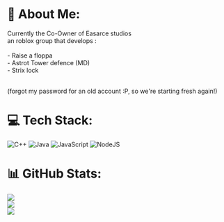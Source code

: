 # 💫 About Me:
Currently the Co-Owner of Easarce studios<br>an roblox group that develops :<br><br>- Raise a floppa<br>- Astrot Tower defence (MD)<br>- Strix lock

<br>(forgot my password for an old account :P, so we're starting fresh again!)


# 💻 Tech Stack:
![C++](https://img.shields.io/badge/c++-%2300599C.svg?style=for-the-badge&logo=c%2B%2B&logoColor=white) ![Java](https://img.shields.io/badge/java-%23ED8B00.svg?style=for-the-badge&logo=openjdk&logoColor=white) ![JavaScript](https://img.shields.io/badge/javascript-%23323330.svg?style=for-the-badge&logo=javascript&logoColor=%23F7DF1E) ![NodeJS](https://img.shields.io/badge/node.js-6DA55F?style=for-the-badge&logo=node.js&logoColor=white)
# 📊 GitHub Stats:
![](https://github-readme-stats.vercel.app/api?username=Axperiate-ATD&theme=dark&hide_border=false&include_all_commits=false&count_private=false)<br/>
![](https://nirzak-streak-stats.vercel.app/?user=Axperiate-ATD&theme=dark&hide_border=false)<br/>
![](https://github-readme-stats.vercel.app/api/top-langs/?username=Axperiate-ATD&theme=dark&hide_border=false&include_all_commits=false&count_private=false&layout=compact)

